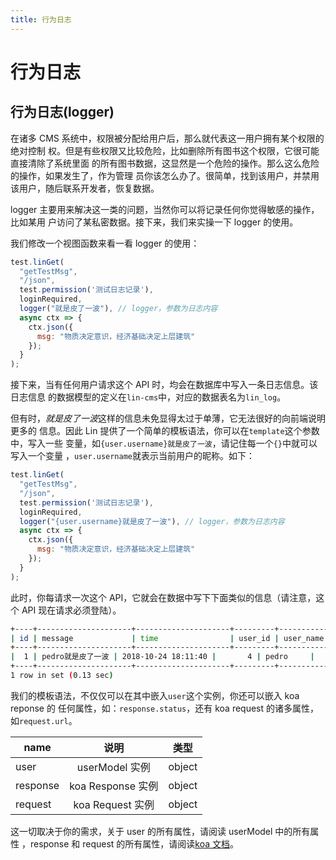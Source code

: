 ```yaml
---
title: 行为日志
---
```


# <H2Icon /> 行为日志

## 行为日志(logger)

在诸多 CMS 系统中，权限被分配给用户后，那么就代表这一用户拥有某个权限的绝对控制
权。但是有些权限又比较危险，比如删除所有图书这个权限，它很可能直接清除了系统里面
的所有图书数据，这显然是一个危险的操作。那么这么危险的操作，如果发生了，作为管理
员你该怎么办了。很简单，找到该用户，并禁用该用户，随后联系开发者，恢复数据。

logger 主要用来解决这一类的问题，当然你可以将记录任何你觉得敏感的操作，比如某用
户访问了某私密数据。接下来，我们来实操一下 logger 的使用。

我们修改一个视图函数来看一看 logger 的使用：

```js
test.linGet(
  "getTestMsg",
  "/json",
  test.permission('测试日志记录'),
  loginRequired,
  logger("就是皮了一波"), // logger，参数为日志内容
  async ctx => {
    ctx.json({
      msg: "物质决定意识，经济基础决定上层建筑"
    });
  }
);
```

接下来，当有任何用户请求这个 API 时，均会在数据库中写入一条日志信息。该日志信息
的数据模型的定义在`lin-cms`中，对应的数据表名为`lin_log`。

但有时，*就是皮了一波*这样的信息未免显得太过于单薄，它无法很好的向前端说明更多的
信息。因此 Lin 提供了一个简单的模板语法，你可以在`template`这个参数中，写入一些
变量，如`{user.username}就是皮了一波`，请记住每一个`{}`中就可以写入一个变量
，`user.username`就表示当前用户的昵称。如下：

```js
test.linGet(
  "getTestMsg",
  "/json",
  test.permission('测试日志记录'),
  loginRequired,
  logger("{user.username}就是皮了一波"), // logger，参数为日志内容
  async ctx => {
    ctx.json({
      msg: "物质决定意识，经济基础决定上层建筑"
    });
  }
);
```

此时，你每请求一次这个 API，它就会在数据中写下下面类似的信息（请注意，这个 API
现在请求必须登陆）。

```bash
+----+---------------------+---------------------+---------+-----------+-------------+--------+------------+-----------+
| id | message             | time                | user_id | user_name | status_code | method | path       | permission |
+----+---------------------+---------------------+---------+-----------+-------------+--------+------------+-----------+
|  1 | pedro就是皮了一波 | 2018-10-24 18:11:40 |       4 | pedro     |         200 | GET    | /v1/book/1 |           |
+----+---------------------+---------------------+---------+-----------+-------------+--------+------------+-----------+
1 row in set (0.13 sec)
```

我们的模板语法，不仅仅可以在其中嵌入`user`这个实例，你还可以嵌入 koa reponse 的
任何属性，如：`response.status`，还有 koa request 的诸多属性，如`request.url`。

| name     |       说明        |  类型  |
| -------- | :---------------: | :----: |
| user     |  userModel 实例   | object |
| response | koa Response 实例 | object |
| request  | koa Request 实例  | object |

这一切取决于你的需求，关于 user 的所有属性，请阅读 userModel 中的所有属性
，response 和 request 的所有属性，请阅读[koa 文档](https://koajs.com/)。

<RightMenu />
